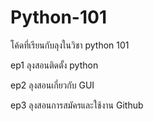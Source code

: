 # Python-101
โค้ดที่เรียนกับลุงในวิชา python 101


ep1 ลุงสอนติดตั้ง python

ep2 ลุงสอนเกี่ยวกับ GUI

ep3 ลุงสอนการสมัครและใช้งาน Github
